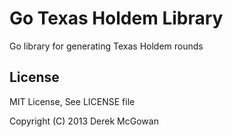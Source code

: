 Go Texas Holdem Library
=======================

Go library for generating Texas Holdem rounds

License
-------

MIT License, See LICENSE file

Copyright (C) 2013 Derek McGowan

